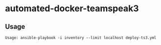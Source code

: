 # automated-docker-teamspeak3
## Usage
``` 
Usage: ansible-playbook -i inventory --limit localhost deploy-ts3.yml
```

